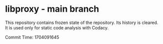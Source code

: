 # libproxy - main branch

This repository contains frozen state of the repository.
Its history is cleared. It is used only for static code
analysis with Codacy.

Commit Time: 1704091645